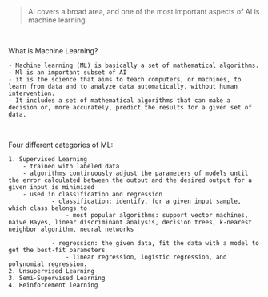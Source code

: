 > AI covers a broad area, and one of the most important aspects of AI is machine learning.

<br>


What is Machine Learning?
<br>

    - Machine learning (ML) is basically a set of mathematical algorithms.
    - Ml is an important subset of AI
    - it is the science that aims to teach computers, or machines, to learn from data and to analyze data automatically, without human intervention.
    - It includes a set of mathematical algorithms that can make a decision or, more accurately, predict the results for a given set of data.

<br>

Four different categories of ML:

    1. Supervised Learning
        - trained with labeled data
        - algorithms continuously adjust the parameters of models until the error calculated between the output and the desired output for a given input is minimized
        - used in classification and regression
                - classification: identify, for a given input sample, which class belongs to
                    - most popular algorithms: support vector machines, naive Bayes, linear discriminant analysis, decision trees, k-­nearest neighbor algorithm, neural networks

                - regression: the given data, fit the data with a model to get the best-­fit parameters
                    - linear regression, logistic regression, and polynomial regression.
    2. Unsupervised Learning
    3. Semi-Supervised Learning
    4. Reinforcement learning